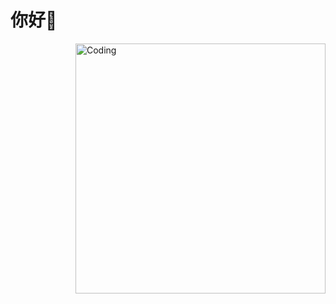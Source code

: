 # 你好👋

<img align="right" alt="Coding" width="400" src="https://cdn.dribbble.com/users/1162077/screenshots/3848914/programmer.gif">



